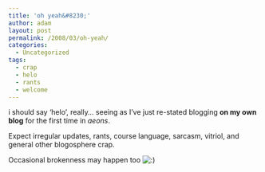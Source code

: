 ```yaml
---
title: 'oh yeah&#8230;'
author: adam
layout: post
permalink: /2008/03/oh-yeah/
categories:
  - Uncategorized
tags:
  - crap
  - helo
  - rants
  - welcome
---
```

i should say &#8216;helo&#8217;, really&#8230; seeing as I&#8217;ve just re-stated blogging **on my own blog** for the first time in *aeons*.

Expect irregular updates, rants, course language, sarcasm, vitriol, and general other blogosphere crap.

Occasional brokenness may happen too <img src='http://blog.amyl.org.uk/wp-includes/images/smilies/icon_smile.gif' alt=':)' class='wp-smiley' />